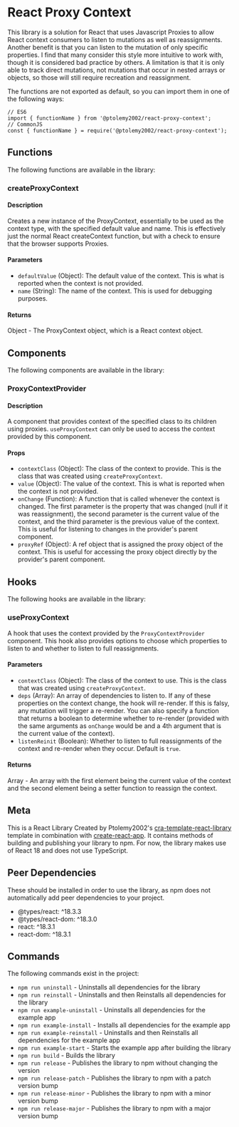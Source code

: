 # React Proxy Context
This library is a solution for React that uses Javascript Proxies to allow React context consumers to listen to mutations as well as reassignments. Another benefit is that you can listen to the mutation of only specific properties. I find that many consider this style more intuitive to work with, though it is considered bad practice by others. A limitation is that it is only able to track direct mutations, not mutations that occur in nested arrays or objects, so those will still require recreation and reassignment.

The functions are not exported as default, so you can import them in one of the following ways:
```
// ES6
import { functionName } from '@ptolemy2002/react-proxy-context';
// CommonJS
const { functionName } = require('@ptolemy2002/react-proxy-context');
```

## Functions
The following functions are available in the library:

### createProxyContext
#### Description
Creates a new instance of the ProxyContext, essentially to be used as the context type, with the specified default value and name. This is effectively just the normal React createContext function, but with a check to ensure that the browser supports Proxies.

#### Parameters
- `defaultValue` (Object): The default value of the context. This is what is reported when the context is not provided.
- `name` (String): The name of the context. This is used for debugging purposes.

#### Returns
Object - The ProxyContext object, which is a React context object.

## Components
The following components are available in the library:

### ProxyContextProvider
#### Description
A component that provides context of the specified class to its children using proxies. `useProxyContext` can only be used to access the context provided by this component.

#### Props
- `contextClass` (Object): The class of the context to provide. This is the class that was created using `createProxyContext`.
- `value` (Object): The value of the context. This is what is reported when the context is not provided.
- `onChange` (Function): A function that is called whenever the context is changed. The first parameter is the property that was changed (null if it was reassignment), the second parameter is the current value of the context, and the third parameter is the previous value of the context. This is useful for listening to changes in the provider's parent component.
- `proxyRef` (Object): A ref object that is assigned the proxy object of the context. This is useful for accessing the proxy object directly by the provider's parent component.

## Hooks
The following hooks are available in the library:

### useProxyContext
A hook that uses the context provided by the `ProxyContextProvider` component. This hook also provides options to choose which properties to listen to and whether to listen to full reassignments.

#### Parameters
- `contextClass` (Object): The class of the context to use. This is the class that was created using `createProxyContext`.
- `deps` (Array): An array of dependencies to listen to. If any of these properties on the context change, the hook will re-render. If this is falsy, any mutation will trigger a re-render. You can also specify a function that returns a boolean to determine whether to re-render (provided with the same arguments as `onChange` would be and a 4th argument that is the current value of the context).
- `listenReinit` (Boolean): Whether to listen to full reassignments of the context and re-render when they occur. Default is `true`.

#### Returns
Array - An array with the first element being the current value of the context and the second element being a setter function to reassign the context.

## Meta
This is a React Library Created by Ptolemy2002's [cra-template-react-library](https://www.npmjs.com/package/@ptolemy2002/cra-template-react-library) template in combination with [create-react-app](https://www.npmjs.com/package/create-react-app). It contains methods of building and publishing your library to npm.
For now, the library makes use of React 18 and does not use TypeScript.

## Peer Dependencies
These should be installed in order to use the library, as npm does not automatically add peer dependencies to your project.
- @types/react: ^18.3.3
- @types/react-dom: ^18.3.0
- react: ^18.3.1
- react-dom: ^18.3.1

## Commands
The following commands exist in the project:

- `npm run uninstall` - Uninstalls all dependencies for the library
- `npm run reinstall` - Uninstalls and then Reinstalls all dependencies for the library
- `npm run example-uninstall` - Uninstalls all dependencies for the example app
- `npm run example-install` - Installs all dependencies for the example app
- `npm run example-reinstall` - Uninstalls and then Reinstalls all dependencies for the example app
- `npm run example-start` - Starts the example app after building the library
- `npm run build` - Builds the library
- `npm run release` - Publishes the library to npm without changing the version
- `npm run release-patch` - Publishes the library to npm with a patch version bump
- `npm run release-minor` - Publishes the library to npm with a minor version bump
- `npm run release-major` - Publishes the library to npm with a major version bump